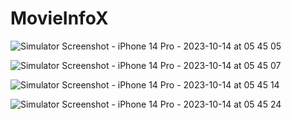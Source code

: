 # MovieInfoX

![Simulator Screenshot - iPhone 14 Pro - 2023-10-14 at 05 45 05](https://github.com/umerhamid1/MovieInfoX/assets/28934262/efbab4d3-26f4-4abb-b432-34335e76fb88)

![Simulator Screenshot - iPhone 14 Pro - 2023-10-14 at 05 45 07](https://github.com/umerhamid1/MovieInfoX/assets/28934262/d89d3bed-be10-4d65-b7d9-151eef84811b)

![Simulator Screenshot - iPhone 14 Pro - 2023-10-14 at 05 45 14](https://github.com/umerhamid1/MovieInfoX/assets/28934262/32ec62cb-022f-4cfe-87a2-c4914deb48ba)


![Simulator Screenshot - iPhone 14 Pro - 2023-10-14 at 05 45 24](https://github.com/umerhamid1/MovieInfoX/assets/28934262/3bc31632-67ae-4aa8-bf1d-60a061113a30)
